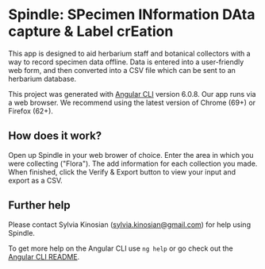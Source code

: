 # Spindle: SPecimen INformation DAta capture & Label crEation

This app is designed to aid herbarium staff and botanical collectors with a way to record specimen data offline. Data is entered into a user-friendly web form, and then converted into a CSV file which can be sent to an herbarium database. 

This project was generated with [Angular CLI](https://github.com/angular/angular-cli) version 6.0.8. Our app runs via a web browser. We recommend using the latest version of Chrome (69+) or Firefox (62+).

## How does it work?

Open up Spindle in your web brower of choice. Enter the area in which you were collecting ("Flora"). The add information for each collection you made. When finished, click the Verify & Export button to view your input and export as a CSV.

## Further help

Please contact Sylvia Kinosian (sylvia.kinosian@gmail.com) for help using Spindle.

To get more help on the Angular CLI use `ng help` or go check out the [Angular CLI README](https://github.com/angular/angular-cli/blob/master/README.md).
